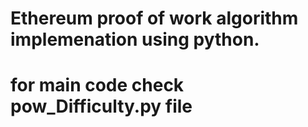 # Ethereum proof of work algorithm implemenation using python.

# for main code check pow_Difficulty.py file
